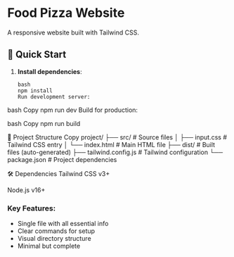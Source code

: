 # Food Pizza Website

A responsive website built with Tailwind CSS.

## 🚀 Quick Start

1. **Install dependencies**:
   ```
   bash
   npm install
   Run development server:
   ```

bash
Copy
npm run dev
Build for production:

bash
Copy
npm run build

📁 Project Structure
Copy
project/
├── src/ # Source files
│ ├── input.css # Tailwind CSS entry
│ └── index.html # Main HTML file
├── dist/ # Built files (auto-generated)
├── tailwind.config.js # Tailwind configuration
└── package.json # Project dependencies

🛠️ Dependencies
Tailwind CSS v3+

Node.js v16+

### Key Features:

- Single file with all essential info
- Clear commands for setup
- Visual directory structure
- Minimal but complete
